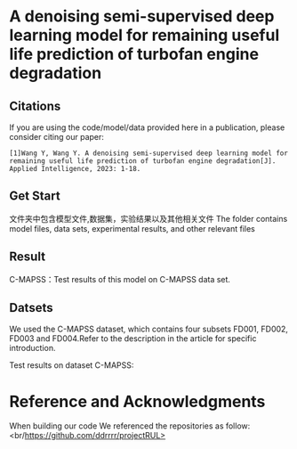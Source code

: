 #  A denoising semi-supervised deep learning model for remaining useful life prediction of turbofan engine degradation


## Citations
If you are using the code/model/data provided here in a publication, please consider citing our paper:
```
[1]Wang Y, Wang Y. A denoising semi-supervised deep learning model for remaining useful life prediction of turbofan engine degradation[J]. Applied Intelligence, 2023: 1-18.
```
## Get Start

文件夹中包含模型文件,数据集，实验结果以及其他相关文件
The folder contains model files, data sets, experimental results, and other relevant files


## Result
C-MAPSS：Test results of this model on C-MAPSS data set.<br/>


## Datsets
We used the C-MAPSS dataset, which contains four subsets FD001, FD002, FD003 and FD004.Refer to the description in the article for specific introduction.

Test results on dataset C-MAPSS:


</center>

# Reference and Acknowledgments
When building our code We referenced the repositories as follow:<br/https://github.com/ddrrrr/projectRUL>
